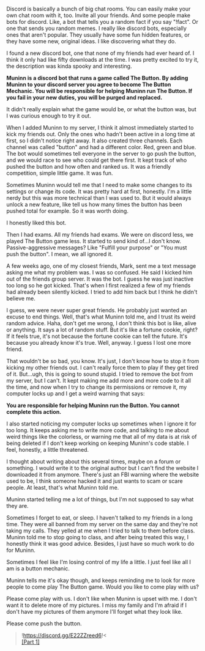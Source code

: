 Discord is basically a bunch of big chat rooms. You can easily make your own chat room with it, too. Invite all your friends. And some people make bots for discord. Like, a bot that tells you a random fact if you say "!fact". Or one that sends you random memes. I really like discord bots, especially ones that aren't popular. They usually have some fun hidden features, or they have some new, original ideas. I like discovering what they do.

I found a new discord bot, one that none of my friends had ever heard of. I think it only had like fifty downloads at the time. I was pretty excited to try it, the description was kinda spooky and interesting.

**Muninn is a discord bot that runs a game called The Button. By adding Muninn to your discord server you agree to become The Button Mechanic. You will be responsible for helping Muninn run The Button. If you fail in your new duties, you will be purged and replaced.**

It didn't really explain what the game would be, or what the button was, but I was curious enough to try it out.

When I added Muninn to my server, I think it almost immediately started to kick my friends out. Only the ones who hadn't been active in a long time at first, so I didn't notice right away. It also created three channels. Each channel was called "button" and had a different color. Red, green and blue. The bot would sometimes tell everyone in the server to go push the button, and we would race to see who could get there first. It kept track of who pushed the button and how often and ranked us. It was a friendly competition, simple little game. It was fun.

Sometimes Muninn would tell me that I need to make some changes to its settings or change its code. It was pretty hard at first, honestly. I'm a little nerdy but this was more technical than I was used to. But it would always unlock a new feature, like tell us how many times the button has been pushed total for example. So it was worth doing.

I honestly liked this bot.

Then I had exams. All my friends had exams. We were on discord less, we played The Button game less. It started to send kind of...I don't know. Passive-aggressive messages? Like "Fulfill your purpose" or "You must push the button". I mean, we all ignored it.

A few weeks ago, one of my closest friends, Mark, sent me a text message asking me what my problem was. I was so confused. He said I kicked him out of the friends group server. It was the bot. I guess he was just inactive too long so he got kicked. That's when I first realized a few of my friends had already been silently kicked. I tried to add him back but I think he didn't believe me.

I guess, we were never super great friends. He probably just wanted an excuse to end things. Well, that's what Muninn told me, and I trust its weird random advice. Haha, don't get me wrong, I don't think this bot is like, alive or anything. It says a lot of random stuff. But it's like a fortune cookie, right? If it feels true, it's not because the fortune cookie can tell the future. It's because you already know it's true. Well, anyway. I guess I lost one more friend.

That wouldn't be so bad, you know. It's just, I don't know how to stop it from kicking my other friends out. I can't really force them to play if they get tired of it. But...ugh, this is going to sound stupid. I tried to remove the bot from my server, but I can't. It kept making me add more and more code to it all the time, and now when I try to change its permissions or remove it, my computer locks up and I get a weird warning that says:

**You are responsible for helping Muninn run the Button. You cannot complete this action.**

I also started noticing my computer locks up sometimes when I ignore it for too long. It keeps asking me to write more code, and talking to me about weird things like the colorless, or warning me that all of my data is at risk of being deleted if I don't keep working on keeping Muninn's code stable. I feel, honestly, a little threatened.

I thought about writing about this several times, maybe on a forum or something. I would write it to the original author but I can't find the website I downloaded it from anymore. There's just an FBI warning where the website used to be, I think someone hacked it and just wants to scam or scare people. At least, that's what Muninn told me.

Muninn started telling me a lot of things, but I'm not supposed to say what they are.

Sometimes I forget to eat, or sleep. I haven't talked to my friends in a long time. They were all banned from my server on the same day and they're not taking my calls. They yelled at me when I tried to talk to them before class. Muninn told me to stop going to class, and after being treated this way, I honestly think it was good advice. Besides, I just have so much work to do for Muninn.

Sometimes I feel like I'm losing control of my life a little. I just feel like all I am is a button mechanic.

Muninn tells me it's okay though, and keeps reminding me to look for more people to come play The Button game. Would you like to come play with us?

Please come play with us. I don't like when Muninn is upset with me. I don't want it to delete more of my pictures. I miss my family and I'm afraid if I don't have my pictures of them anymore I'll forget what they look like.

Please come push the button.

>!https://discord.gg/E22ZZreed6!<  
[\[Part 1\]](https://www.reddit.com/r/nosleep/comments/w22wzv/im_a_phd_student_in_psychology_and_i_think_i_need/)
